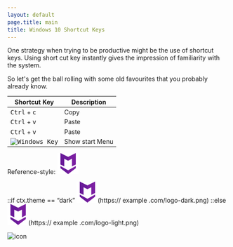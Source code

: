 ```yaml
---
layout: default
page.title: main
title: Windows 10 Shortcut Keys 
---
```


One strategy when trying to be productive might be the use of shortcut keys.  Using short cut key instantly gives the impression of familiarity with the system.

So let's get the ball rolling with some old favourites that you probably already know.


|Shortcut Key|Description|
|------------|-----------|
|<kbd>Ctrl</kbd> + <kbd>c</kbd>| Copy|
|<kbd>Ctrl</kbd> + <kbd>v</kbd>| Paste|
|<kbd>Ctrl</kbd> + <kbd>v</kbd>| Paste|
|<kbd>![Windows Key][newwinlogo]</kbd>| Show start Menu|

Reference-style: 
![alt text][logo]

::if ctx.theme == “dark”
![Logo](https:// example .com/logo-dark.png)
::else
![Logo](https:// example .com/logo-light.png)


[logo]: https://github.com/adam-p/markdown-here/raw/master/src/common/images/icon48.png "Logo Title Text 2"
[winlogo]: http://i.stack.imgur.com/Rfuw7.png
[newwinlogo]: http://i.stack.imgur.com/B8Zit.png
[oldwinlogo]: http://i.stack.imgur.com/T0oPO.png
![icon](https://cdn.jsdelivr.net/npm/simple-icons@v4/icons/github.svg) 
